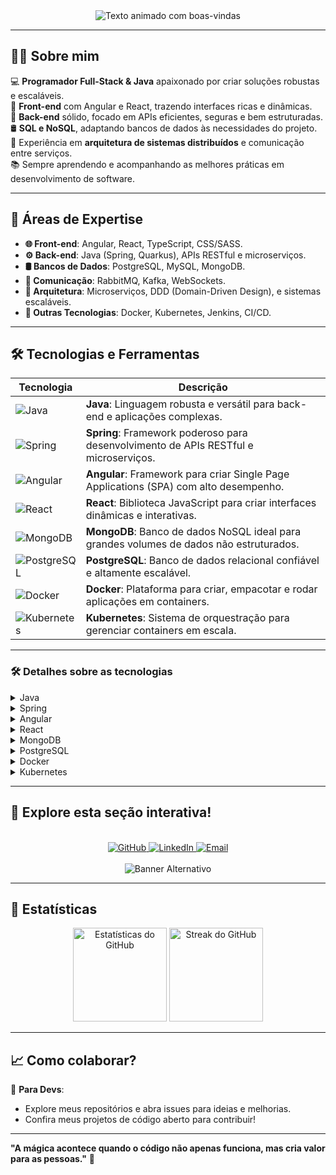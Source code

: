<div align="center">
  <!-- Adicione um SVG animado -->
  <img src="https://readme-typing-svg.herokuapp.com?color=36BCF7&lines=🌟+Bem-vindo!;💻+Desenvolvedor+Java+Full-Stack;🎨+Front-end+com+Angular+e+React;⚙️+Back-end+robusto+e+escalável;📡+Apaixonado+por+tecnologia" alt="Texto animado com boas-vindas" />
</div>

---

## 🧑‍💻 Sobre mim  

💻 **Programador Full-Stack & Java** apaixonado por criar soluções robustas e escaláveis.  
🎨 **Front-end** com Angular e React, trazendo interfaces ricas e dinâmicas.  
🔧 **Back-end** sólido, focado em APIs eficientes, seguras e bem estruturadas.  
🛢️ **SQL e NoSQL**, adaptando bancos de dados às necessidades do projeto.  
📡 Experiência em **arquitetura de sistemas distribuídos** e comunicação entre serviços.  
📚 Sempre aprendendo e acompanhando as melhores práticas em desenvolvimento de software.  

---

## 🎯 Áreas de Expertise  

- **🌐 Front-end**: Angular, React, TypeScript, CSS/SASS.  
- **⚙️ Back-end**: Java (Spring, Quarkus), APIs RESTful e microserviços.  
- **🛢️ Bancos de Dados**: PostgreSQL, MySQL, MongoDB.  
- **📡 Comunicação**: RabbitMQ, Kafka, WebSockets.  
- **🚀 Arquitetura**: Microserviços, DDD (Domain-Driven Design), e sistemas escaláveis.  
- **📱 Outras Tecnologias**: Docker, Kubernetes, Jenkins, CI/CD.  

---

## 🛠️ Tecnologias e Ferramentas  

<div align="center">

| **Tecnologia** | **Descrição** |
|----------------|---------------|
| ![Java](https://img.shields.io/badge/Java-ED8B00?style=for-the-badge&logo=java&logoColor=white) | **Java**: Linguagem robusta e versátil para back-end e aplicações complexas. |
| ![Spring](https://img.shields.io/badge/Spring-6DB33F?style=for-the-badge&logo=spring&logoColor=white) | **Spring**: Framework poderoso para desenvolvimento de APIs RESTful e microserviços. |
| ![Angular](https://img.shields.io/badge/Angular-DD0031?style=for-the-badge&logo=angular&logoColor=white) | **Angular**: Framework para criar Single Page Applications (SPA) com alto desempenho. |
| ![React](https://img.shields.io/badge/React-61DAFB?style=for-the-badge&logo=react&logoColor=black) | **React**: Biblioteca JavaScript para criar interfaces dinâmicas e interativas. |
| ![MongoDB](https://img.shields.io/badge/MongoDB-4EA94B?style=for-the-badge&logo=mongodb&logoColor=white) | **MongoDB**: Banco de dados NoSQL ideal para grandes volumes de dados não estruturados. |
| ![PostgreSQL](https://img.shields.io/badge/PostgreSQL-336791?style=for-the-badge&logo=postgresql&logoColor=white) | **PostgreSQL**: Banco de dados relacional confiável e altamente escalável. |
| ![Docker](https://img.shields.io/badge/Docker-2496ED?style=for-the-badge&logo=docker&logoColor=white) | **Docker**: Plataforma para criar, empacotar e rodar aplicações em containers. |
| ![Kubernetes](https://img.shields.io/badge/Kubernetes-326CE5?style=for-the-badge&logo=kubernetes&logoColor=white) | **Kubernetes**: Sistema de orquestração para gerenciar containers em escala. |

</div>

---

### 🛠️ Detalhes sobre as tecnologias

<details>
  <summary>Java</summary>
  Java é uma linguagem de programação amplamente utilizada para criar sistemas robustos, seguros e portáveis. Ideal para back-end e aplicações empresariais.
</details>

<details>
  <summary>Spring</summary>
  Spring é um framework líder para criação de APIs RESTful, aplicações empresariais e microserviços com Java. Sua modularidade e flexibilidade o tornam essencial para desenvolvedores modernos.
</details>

<details>
  <summary>Angular</summary>
  Angular é uma plataforma de desenvolvimento para criar Single Page Applications (SPA), oferecendo uma estrutura robusta para criar interfaces dinâmicas e de alta performance.
</details>

<details>
  <summary>React</summary>
  React é uma biblioteca JavaScript popular para construir interfaces de usuário interativas, com foco em componentes reutilizáveis e renderização eficiente.
</details>

<details>
  <summary>MongoDB</summary>
  MongoDB é um banco de dados NoSQL que armazena dados em formato de documentos JSON, proporcionando flexibilidade e escalabilidade.
</details>

<details>
  <summary>PostgreSQL</summary>
  PostgreSQL é um banco de dados relacional avançado, ideal para aplicações que exigem consultas complexas e grande confiabilidade.
</details>

<details>
  <summary>Docker</summary>
  Docker permite criar e gerenciar containers de software, garantindo portabilidade e consistência em diferentes ambientes de desenvolvimento.
</details>

<details>
  <summary>Kubernetes</summary>
  Kubernetes é uma ferramenta para orquestrar, escalar e gerenciar containers de forma eficiente, tornando-se essencial em arquiteturas modernas de microserviços.
</details>



---

## 🌟 Explore esta seção interativa!  

<br>

<div align="center">
  <!-- Adicione botões clicáveis -->
  <a href="https://github.com/seu-usuario">
    <img src="https://img.shields.io/badge/Github-100000?style=for-the-badge&logo=github&logoColor=white" alt="GitHub" />
  </a>
  <a href="https://linkedin.com/in/seu-usuario">
    <img src="https://img.shields.io/badge/LinkedIn-0A66C2?style=for-the-badge&logo=linkedin&logoColor=white" alt="LinkedIn" />
  </a>
  <a href="mailto:seuemail@dominio.com">
    <img src="https://img.shields.io/badge/Email-D14836?style=for-the-badge&logo=gmail&logoColor=white" alt="Email" />
  </a>
</div>

<br>

<div align="center">
  <img src="https://img.shields.io/static/v1?label=Full%20Stack&message=Developer&color=blue&style=for-the-badge&logo=github" alt="Banner Alternativo" />
</div>

---

## 🌟 Estatísticas  

<div align="center">
  <img src="https://github-readme-stats.vercel.app/api?username=allysonubius&show_icons=true&theme=algolia" alt="Estatísticas do GitHub" height="150">
  <img src="https://github-readme-streak-stats.herokuapp.com/?user=allysonubius&theme=algolia" alt="Streak do GitHub" height="150">
</div>

---

## 📈 Como colaborar?  

🎯 **Para Devs**:  
- Explore meus repositórios e abra issues para ideias e melhorias.  
- Confira meus projetos de código aberto para contribuir!  

---

**"A mágica acontece quando o código não apenas funciona, mas cria valor para as pessoas."** 🚀

